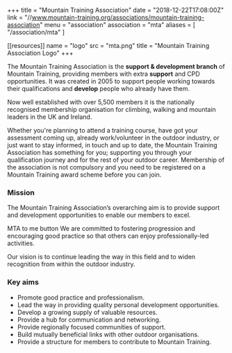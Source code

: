 +++
title = "Mountain Training Association"
date = "2018-12-22T17:08:00Z"
link = "//www.mountain-training.org/associations/mountain-training-association"
menu = "association"
association = "mta"
aliases = [
  "/association/mta"
]

[[resources]]
  name = "logo"
  src = "mta.png"
  title = "Mountain Training Association Logo"
+++

The Mountain Training Association is the **support & development branch** of Mountain Training, providing members with extra **support** and CPD opportunities. It was created in 2005 to support people working towards their qualifications and **develop** people who already have them.

Now well established with over 5,500 members it is the nationally recognised membership organisation for climbing, walking and mountain leaders in the UK and Ireland.

Whether you're planning to attend a training course, have got your assessment coming up, already work/volunteer in the outdoor industry, or just want to stay informed, in touch and up to date, the Mountain Training Association has something for you; supporting you through your qualification journey and for the rest of your outdoor career. Membership of the association is not compulsory and you need to be registered on a Mountain Training award scheme before you can join.

### Mission

The Mountain Training Association’s overarching aim is to provide support and development opportunities to enable our members to excel.

MTA to me button We are committed to fostering progression and encouraging good practice so that others can enjoy professionally-led activities.

Our vision is to continue leading the way in this field and to widen recognition from within the outdoor industry.

### Key aims

- Promote good practice and professionalism.
- Lead the way in providing quality personal development opportunities.
- Develop a growing supply of valuable resources.
- Provide a hub for communication and networking.
- Provide regionally focused communities of support.
- Build mutually beneficial links with other outdoor organisations.
- Provide a structure for members to contribute to Mountain Training.
